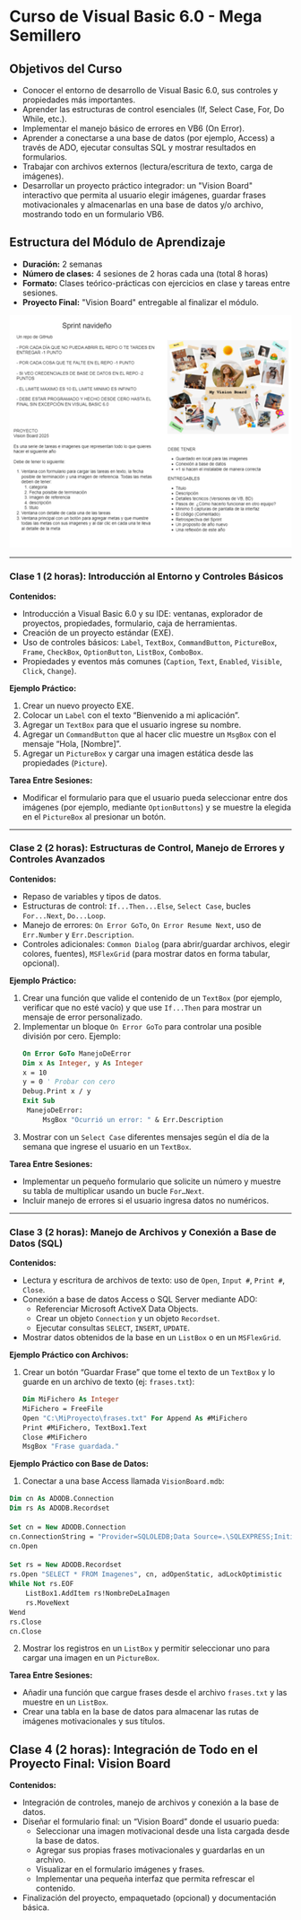 # Curso de Visual Basic 6.0 - Mega Semillero


## Objetivos del Curso

- Conocer el entorno de desarrollo de Visual Basic 6.0, sus controles y propiedades más importantes.
- Aprender las estructuras de control esenciales (If, Select Case, For, Do While, etc.).
- Implementar el manejo básico de errores en VB6 (On Error).
- Aprender a conectarse a una base de datos (por ejemplo, Access) a través de ADO, ejecutar consultas SQL y mostrar resultados en formularios.
- Trabajar con archivos externos (lectura/escritura de texto, carga de imágenes).
- Desarrollar un proyecto práctico integrador: un "Vision Board" interactivo que permita al usuario elegir imágenes, guardar frases motivacionales y almacenarlas en una base de datos y/o archivo, mostrando todo en un formulario VB6.

## Estructura del Módulo de Aprendizaje

- **Duración:** 2 semanas
- **Número de clases:** 4 sesiones de 2 horas cada una (total 8 horas)
- **Formato:** Clases teórico-prácticas con ejercicios en clase y tareas entre sesiones.
- **Proyecto Final:** "Vision Board" entregable al finalizar el módulo.

![Proyecto final](images/proyecto.png)



---

### Clase 1 (2 horas): Introducción al Entorno y Controles Básicos

**Contenidos:**
- Introducción a Visual Basic 6.0 y su IDE: ventanas, explorador de proyectos, propiedades, formulario, caja de herramientas.
- Creación de un proyecto estándar (EXE).
- Uso de controles básicos: `Label`, `TextBox`, `CommandButton`, `PictureBox`, `Frame`, `CheckBox`, `OptionButton`, `ListBox`, `ComboBox`.
- Propiedades y eventos más comunes (`Caption`, `Text`, `Enabled`, `Visible`, `Click`, `Change`).

**Ejemplo Práctico:**
1. Crear un nuevo proyecto EXE.
2. Colocar un `Label` con el texto “Bienvenido a mi aplicación”.
3. Agregar un `TextBox` para que el usuario ingrese su nombre.
4. Agregar un `CommandButton` que al hacer clic muestre un `MsgBox` con el mensaje “Hola, [Nombre]”.
5. Agregar un `PictureBox` y cargar una imagen estática desde las propiedades (`Picture`).

**Tarea Entre Sesiones:**
- Modificar el formulario para que el usuario pueda seleccionar entre dos imágenes (por ejemplo, mediante `OptionButtons`) y se muestre la elegida en el `PictureBox` al presionar un botón.

---

### Clase 2 (2 horas): Estructuras de Control, Manejo de Errores y Controles Avanzados

**Contenidos:**
- Repaso de variables y tipos de datos.
- Estructuras de control: `If...Then...Else`, `Select Case`, bucles `For...Next`, `Do...Loop`.
- Manejo de errores: `On Error GoTo`, `On Error Resume Next`, uso de `Err.Number` y `Err.Description`.
- Controles adicionales: `Common Dialog` (para abrir/guardar archivos, elegir colores, fuentes), `MSFlexGrid` (para mostrar datos en forma tabular, opcional).

**Ejemplo Práctico:**
1. Crear una función que valide el contenido de un `TextBox` (por ejemplo, verificar que no esté vacío) y que use `If...Then` para mostrar un mensaje de error personalizado.
2. Implementar un bloque `On Error GoTo` para controlar una posible división por cero. Ejemplo:
   ```vb
   On Error GoTo ManejoDeError
   Dim x As Integer, y As Integer
   x = 10
   y = 0 ' Probar con cero
   Debug.Print x / y
   Exit Sub
    ManejoDeError:
        MsgBox "Ocurrió un error: " & Err.Description

3. Mostrar con un `Select Case` diferentes mensajes según el día de la semana que ingrese el usuario en un `TextBox`.

**Tarea Entre Sesiones:**
- Implementar un pequeño formulario que solicite un número y muestre su tabla de multiplicar usando un bucle `For…Next`. 
- Incluir manejo de errores si el usuario ingresa datos no numéricos.

---

### Clase 3 (2 horas): Manejo de Archivos y Conexión a Base de Datos (SQL)

**Contenidos:**
- Lectura y escritura de archivos de texto: uso de `Open`, `Input #`, `Print #`, `Close`.
- Conexión a base de datos Access o SQL Server mediante ADO:
  - Referenciar Microsoft ActiveX Data Objects.
  - Crear un objeto `Connection` y un objeto `Recordset`.
  - Ejecutar consultas `SELECT`, `INSERT`, `UPDATE`.
- Mostrar datos obtenidos de la base en un `ListBox` o en un `MSFlexGrid`.

**Ejemplo Práctico con Archivos:**
1. Crear un botón “Guardar Frase” que tome el texto de un `TextBox` y lo guarde en un archivo de texto (ej: `frases.txt`):
   ```vb
   Dim MiFichero As Integer
   MiFichero = FreeFile
   Open "C:\MiProyecto\frases.txt" For Append As #MiFichero
   Print #MiFichero, TextBox1.Text
   Close #MiFichero
   MsgBox "Frase guardada."

**Ejemplo Práctico con Base de Datos:**

1. Conectar a una base Access llamada `VisionBoard.mdb`:

```vb
Dim cn As ADODB.Connection
Dim rs As ADODB.Recordset

Set cn = New ADODB.Connection
cn.ConnectionString = "Provider=SQLOLEDB;Data Source=.\SQLEXPRESS;Initial Catalog=ImágenesDB;Integrated Security=SSPI;"
cn.Open

Set rs = New ADODB.Recordset
rs.Open "SELECT * FROM Imagenes", cn, adOpenStatic, adLockOptimistic
While Not rs.EOF
    ListBox1.AddItem rs!NombreDeLaImagen
    rs.MoveNext
Wend
rs.Close
cn.Close
```

2. Mostrar los registros en un `ListBox` y permitir seleccionar uno para cargar una imagen en un `PictureBox`.

**Tarea Entre Sesiones:**

- Añadir una función que cargue frases desde el archivo `frases.txt` y las muestre en un `ListBox`.
- Crear una tabla en la base de datos para almacenar las rutas de imágenes motivacionales y sus títulos.

## Clase 4 (2 horas): Integración de Todo en el Proyecto Final: Vision Board

**Contenidos:**
 - Integración de controles, manejo de archivos y conexión a la base de datos.
 - Diseñar el formulario final: un “Vision Board” donde el usuario pueda:
   - Seleccionar una imagen motivacional desde una lista cargada desde la base de datos.
   - Agregar sus propias frases motivacionales y guardarlas en un archivo.
   - Visualizar en el formulario imágenes y frases.
   - Implementar una pequeña interfaz que permita refrescar el contenido.
- Finalización del proyecto, empaquetado (opcional) y documentación básica.

